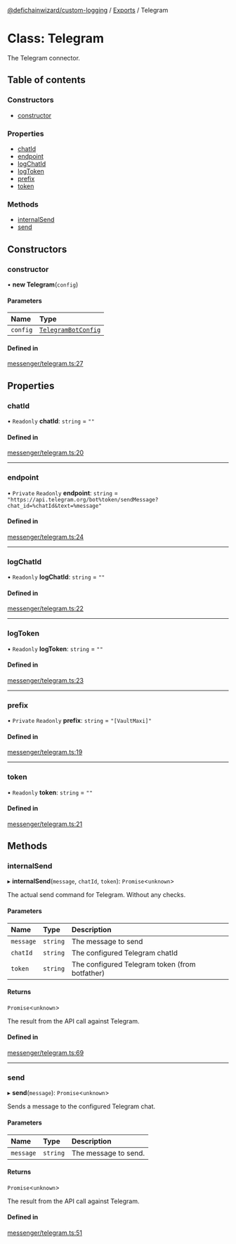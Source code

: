 [@defichainwizard/custom-logging](../README.md) / [Exports](../modules.md) / Telegram

# Class: Telegram

The Telegram connector.

## Table of contents

### Constructors

- [constructor](Telegram.md#constructor)

### Properties

- [chatId](Telegram.md#chatid)
- [endpoint](Telegram.md#endpoint)
- [logChatId](Telegram.md#logchatid)
- [logToken](Telegram.md#logtoken)
- [prefix](Telegram.md#prefix)
- [token](Telegram.md#token)

### Methods

- [internalSend](Telegram.md#internalsend)
- [send](Telegram.md#send)

## Constructors

### constructor

• **new Telegram**(`config`)

#### Parameters

| Name | Type |
| :------ | :------ |
| `config` | [`TelegramBotConfig`](../interfaces/TelegramBotConfig.md) |

#### Defined in

[messenger/telegram.ts:27](https://github.com/DeFiChain-Wizard/custom-logging/blob/4d12944/src/messenger/telegram.ts#L27)

## Properties

### chatId

• `Readonly` **chatId**: `string` = `""`

#### Defined in

[messenger/telegram.ts:20](https://github.com/DeFiChain-Wizard/custom-logging/blob/4d12944/src/messenger/telegram.ts#L20)

___

### endpoint

• `Private` `Readonly` **endpoint**: `string` = `"https://api.telegram.org/bot%token/sendMessage?chat_id=%chatId&text=%message"`

#### Defined in

[messenger/telegram.ts:24](https://github.com/DeFiChain-Wizard/custom-logging/blob/4d12944/src/messenger/telegram.ts#L24)

___

### logChatId

• `Readonly` **logChatId**: `string` = `""`

#### Defined in

[messenger/telegram.ts:22](https://github.com/DeFiChain-Wizard/custom-logging/blob/4d12944/src/messenger/telegram.ts#L22)

___

### logToken

• `Readonly` **logToken**: `string` = `""`

#### Defined in

[messenger/telegram.ts:23](https://github.com/DeFiChain-Wizard/custom-logging/blob/4d12944/src/messenger/telegram.ts#L23)

___

### prefix

• `Private` `Readonly` **prefix**: `string` = `"[VaultMaxi]"`

#### Defined in

[messenger/telegram.ts:19](https://github.com/DeFiChain-Wizard/custom-logging/blob/4d12944/src/messenger/telegram.ts#L19)

___

### token

• `Readonly` **token**: `string` = `""`

#### Defined in

[messenger/telegram.ts:21](https://github.com/DeFiChain-Wizard/custom-logging/blob/4d12944/src/messenger/telegram.ts#L21)

## Methods

### internalSend

▸ **internalSend**(`message`, `chatId`, `token`): `Promise`<`unknown`\>

The actual send command for Telegram. Without any checks.

#### Parameters

| Name | Type | Description |
| :------ | :------ | :------ |
| `message` | `string` | The message to send |
| `chatId` | `string` | The configured Telegram chatId |
| `token` | `string` | The configured Telegram token (from botfather) |

#### Returns

`Promise`<`unknown`\>

The result from the API call against Telegram.

#### Defined in

[messenger/telegram.ts:69](https://github.com/DeFiChain-Wizard/custom-logging/blob/4d12944/src/messenger/telegram.ts#L69)

___

### send

▸ **send**(`message`): `Promise`<`unknown`\>

Sends a message to the configured Telegram chat.

#### Parameters

| Name | Type | Description |
| :------ | :------ | :------ |
| `message` | `string` | The message to send. |

#### Returns

`Promise`<`unknown`\>

The result from the API call against Telegram.

#### Defined in

[messenger/telegram.ts:51](https://github.com/DeFiChain-Wizard/custom-logging/blob/4d12944/src/messenger/telegram.ts#L51)
